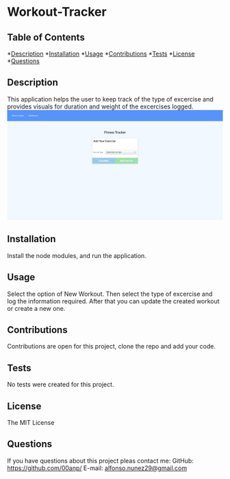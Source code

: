 # Workout-Tracker
## Table of Contents
*[Description](#description)
*[Installation](#installation)
*[Usage](#usage)
*[Contributions](#contributions)
*[Tests](#tests)
*[License](#license)
*[Questions](#questions)
## Description
This application helps the user to keep track of the type of excercise and provides visuals for duration and weight of the excercises logged.
![Screenshot](./assets/Captura.JPG)
## Installation
Install the node modules, and run the application.
## Usage
Select the option of New Workout. Then select the type of excercise and log the information required. After that you can update the created workout or create a new one.
## Contributions
Contributions are open for this project, clone the repo and add your code.
## Tests
No tests were created for this project.
## License
The MIT License
## Questions
If you have questions about this project pleas contact me:
GitHub: https://github.com/00anp/
E-mail: alfonso.nunez29@gmail.com